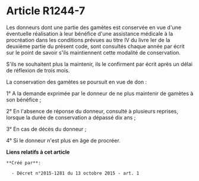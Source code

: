 # Article R1244-7

Les donneurs dont une partie des gamètes est conservée en vue d'une éventuelle réalisation à leur bénéfice d'une assistance
médicale à la procréation dans les conditions prévues au titre IV du livre Ier de la deuxième partie du présent code, sont
consultés chaque année par écrit sur le point de savoir s'ils maintiennent cette modalité de conservation. 

S'ils ne souhaitent plus la maintenir, ils le confirment par écrit après un délai de réflexion de trois mois. 

La conservation des gamètes se poursuit en vue de don : 

1° A la demande exprimée par le donneur de ne plus maintenir de gamètes à son bénéfice ; 

2° En l'absence de réponse du donneur, consulté à plusieurs reprises, lorsque la durée de conservation a dépassé dix ans ; 

3° En cas de décès du donneur ; 

4° Si le donneur n'est plus en âge de procréer.

**Liens relatifs à cet article**

	**Créé par**:

	  - Décret n°2015-1281 du 13 octobre 2015 - art. 1
